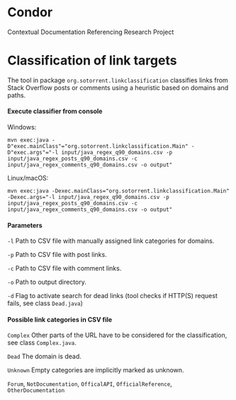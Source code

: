 # Condor
Contextual Documentation Referencing Research Project

# Classification of link targets
The tool in package `org.sotorrent.linkclassification` classifies links
from Stack Overflow posts or comments using a heuristic based on domains and paths.

#### Execute classifier from console

Windows:

    mvn exec:java -D"exec.mainClass"="org.sotorrent.linkclassification.Main" -D"exec.args"="-l input/java_regex_q90_domains.csv -p input/java_regex_posts_q90_domains.csv -c input/java_regex_comments_q90_domains.csv -o output"

Linux/macOS:

    mvn exec:java -Dexec.mainClass="org.sotorrent.linkclassification.Main" -Dexec.args="-l input/java_regex_q90_domains.csv -p input/java_regex_posts_q90_domains.csv -c input/java_regex_comments_q90_domains.csv -o output"

#### Parameters

`-l` Path to CSV file with manually assigned link categories for domains.

`-p` Path to CSV file with post links.

`-c` Path to CSV file with comment links.

`-o` Path to output directory.

`-d` Flag to activate search for dead links (tool checks if HTTP(S) request fails, see class `Dead.java`)

#### Possible link categories in CSV file

`Complex` Other parts of the URL have to be considered for the classification, see class `Complex.java`.

`Dead` The domain is dead. 

`Unknown` Empty categories are implicitly marked as unknown.

 `Forum`, `NotDocumentation`, `OfficalAPI`, `OfficialReference`, `OtherDocumentation`
